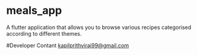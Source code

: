 # meals_app

A flutter application that allows you to browse various recipes categorised according to different themes.

#Developer Contant
kapilprithviraj99@gmail.com


